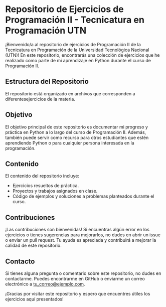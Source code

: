 # Repositorio de Ejercicios de Programación II - Tecnicatura en Programación UTN

¡Bienvenido/a al repositorio de ejercicios de Programación II de la Tecnicatura en Programación de la Universidad Tecnológica Nacional (UTN)! En este repositorio, encontrarás una colección de ejercicios que he realizado como parte de mi aprendizaje en Python durante el curso de Programación II.


## Estructura del Repositorio

El repositorio está organizado en archivos que corresponden a diferentesejercicios de la materia. 

## Objetivo

El objetivo principal de este repositorio es documentar mi progreso y práctica en Python a lo largo del curso de Programación II. Además, también puede servir como recurso para otros estudiantes que estén aprendiendo Python o para cualquier persona interesada en la programación.

## Contenido

El contenido del repositorio incluye:

- Ejercicios resueltos de práctica.
- Proyectos y trabajos asignados en clase.
- Código de ejemplos y soluciones a problemas planteados durante el curso.

## Contribuciones

¡Las contribuciones son bienvenidas! Si encuentras algún error en los ejercicios o tienes sugerencias para mejorarlos, no dudes en abrir un issue o enviar un pull request. Tu ayuda es apreciada y contribuirá a mejorar la calidad de este repositorio.

## Contacto

Si tienes alguna pregunta o comentario sobre este repositorio, no dudes en contactarme. Puedes encontrarme en GitHub o enviarme un correo electrónico a [tu_correo@ejemplo.com](mailto:tu_correo@ejemplo.com).

¡Gracias por visitar este repositorio y espero que encuentres útiles los ejercicios aquí presentados!

